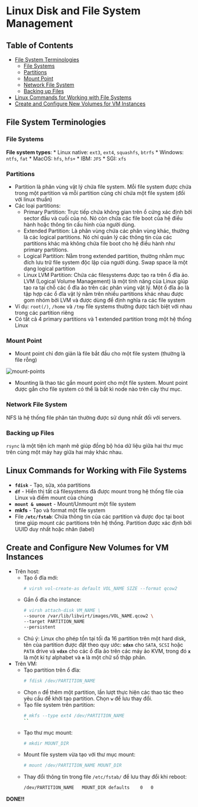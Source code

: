 # Linux Disk and File System Management

## Table of Contents

*   [File System Terminologies](#file-system-terminologies)
    *   [File Systems](#file-systems)
    *   [Partitions](#partitions)
    *   [Mount Point](#mount-point)
    *   [Network File System](#network-file-system)
    *   [Backing up Files](#backing-up-files)
*   [Linux Commands for Working with File Systems](#linux-commands-for-working-with-file-systems)
*   [Create and Configure New Volumes for VM Instances](#create-and-configure-new-volumes-for-vm-instances)


## File System Terminologies

### File Systems

**File system types**:
    *   Linux native: `ext3`, `ext4`, `squashfs`, `btrfs`
    *   Windows: `ntfs`, `fat`
    *   MacOS: `hfs`, `hfs+`
    *   IBM: `JFS`
    *   SGI: `xfs`

### Partitions

*   Partition là phân vùng vật lý chứa file system. Mỗi file system được chứa trong một partition và mỗi partition cũng chỉ chứa một file system (đối với linux thuần)
*   Các loại partitions:
    *   Primary Partition: Trực tiếp chứa không gian trên ổ cứng xác định bởi sector đầu và cuối của nó. Nó còn chứa các file boot của hệ điều hành hoặc thông tin cấu hình của người dùng.
    *   Extended Partition: Là phân vùng chứa các phân vùng khác, thường là các logical partitions. Nó chỉ quản lý các thông tin của các partitions khác mà không chứa file boot cho hệ điều hành như primary partitions.
    *   Logical Partition: Nằm trong extended partition, thường nhằm mục đích lưu trữ file system độc lập của người dùng. Swap space là một dạng logical partition
    *   Linux LVM Partition: Chứa các filesystems được tạo ra trên ổ đĩa ảo. LVM (Logical Volume Management) là một tính năng của Linux giúp tạo ra tại chỗ các ổ đĩa ảo trên các phân vùng vật lý. Một ổ đĩa ảo là tập hợp các ổ đĩa vật lý nằm trên nhiều partitions khác nhau được gom nhóm bởi LVM và được dùng để định nghĩa ra các file system
*   Ví dụ: `root(/)`, `/home` và `/tmp` file systems thường được tách biệt với nhau trong các partition riêng
*   Có tất cả 4 primary partitions và 1 extended partition trong một hệ thống Linux

### Mount Point

*   Mount point chỉ đơn giản là file bắt đầu cho một file system (thường là file rỗng)

![mount-points](https://prod-edxapp.edx-cdn.org/assets/courseware/v1/90eea9eba0b63783a8bcf2b85ae8a9e3/asset-v1:LinuxFoundationX+LFS101x+1T2017+type@asset+block/LFS01_ch08_screen06.jpg)

*   Mounting là thao tác gắn mount point cho một file system. Mount point được gắn cho file system có thể là bất kì node nào trên cây thư mục.

### Network File System

NFS là hệ thống file phân tán thường được sử dụng nhất đối với servers.

### Backing up Files

`rsync` là một tiện ích mạnh mẽ giúp đồng bộ hóa dữ liệu giữa hai thư mục trên cùng một máy hay giữa hai máy khác nhau.

## Linux Commands for Working with File Systems

*   **`fdisk`** - Tạo, sửa, xóa partitions
*   **`df`** - Hiển thị tất cả filesystems đã được mount trong hệ thống file của Linux và điểm mount của chúng
*  **`mount & umount`** - Mount/Unmount một file system
*   **mkfs** - Tạo và format một file system
*   File **`/etc/fstab`**: Chứa thông tin của các partition và được đọc tại boot time giúp mount các partitions trên hệ thống. Partition được xác định bởi UUID duy nhất hoặc nhãn (label)

## Create and Configure New Volumes for VM Instances

*   Trên host:
    *   Tạo ổ đĩa mới:
        ```bash
        # virsh vol-create-as default VOL_NAME SIZE --format qcow2
        ``` 
    *   Gắn ổ đĩa cho instance:
        ```bash
        # virsh attach-disk VM_NAME \
        --source /var/lib/libvirt/images/VOL_NAME.qcow2 \
        --target PARTITION_NAME
        --persistent
        ```
    *   Chú ý: Linux cho phép tồn tại tối đa 16 partition trên một hard disk, tên của partition được đặt theo quy ước: **`sdxn`** cho `SATA`, `SCSI` hoặc `PATA` drive và **`vdxn`** cho các ổ đĩa ảo trên các máy ảo KVM, trong đó **`x`** là một kí tự alphabet và **`n`** là một chữ số thập phân.
*   Trên VM:
    *   Tạo partition trên ổ đĩa:
        ```bash
        # fdisk /dev/PARTITION_NAME
        ```
    *   Chọn `n` để thêm một partition, lần lượt thực hiện các thao tác theo yêu cầu để khởi tạo partition. Chọn `w` để lưu thay đổi.
    *   Tạo file system trên partition:
        ```bash
        # mkfs --type ext4 /dev/PARTITION_NAME
        ``
    *   Tạo thư mục mount:
        ```bash
        # mkdir MOUNT_DIR
        ```
    *   Mount file system vừa tạo với thư mục mount:
        ```bash
        # mount /dev/PARTITION_NAME MOUNT_DIR
        ```
    *   Thay đổi thông tin trong file `/etc/fstab/` để lưu thay đổi khi reboot:
        ```bash
        /dev/PARTITION_NAME   MOUNT_DIR defaults    0   0
        ```

**DONE!!**
